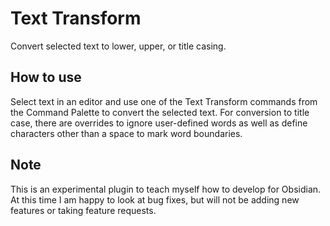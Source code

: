 # Text Transform

Convert selected text to lower, upper, or title casing.

## How to use

Select text in an editor and use one of the Text Transform commands from the Command Palette to convert the selected text.
For conversion to title case, there are overrides to ignore user-defined words as well as define characters other than a
space to mark word boundaries.

## Note

This is an experimental plugin to teach myself how to develop for Obsidian. At this time I am happy to look at bug fixes,
but will not be adding new features or taking feature requests.
